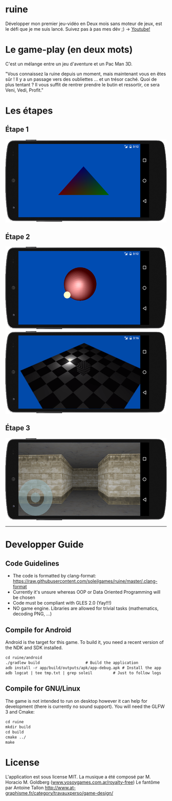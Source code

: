 # ruine
Développer mon premier jeu-vidéo en Deux mois sans moteur de jeux, est le défi que je me suis lancé.
Suivez pas à pas mes dév ;) -> [Youtube!](https://www.youtube.com/channel/UCl2HzRATykZnFSPh_i_DNsQ)

# Le game-play (en deux mots)

C'est un mélange entre un jeu d'aventure et un Pac Man 3D.

"Vous connaissez la ruine depuis un moment, mais maintenant vous en êtes sûr ! Il y a un passage vers des oubliettes ... et un trésor caché. Quoi de plus tentant ? Il vous suffit de rentrer prendre le butin et ressortir, ce sera  Veni, Vedi, Profit." 

# Les étapes
## Étape 1
![Image of Yaktocat](https://raw.githubusercontent.com/soleilgames/ruine/master/presse/etape1.png)
## Étape 2
![Image of Yaktocat](https://raw.githubusercontent.com/soleilgames/ruine/master/presse/etape2.png)
![Image of Yaktocat](https://raw.githubusercontent.com/soleilgames/ruine/master/presse/etape2bis.png)
## Étape 3
![Image of Yaktocat](https://raw.githubusercontent.com/soleilgames/ruine/master/presse/etape3.png)

---

# Developper Guide

## Code Guidelines

 * The code is formatted by clang-format: https://raw.githubusercontent.com/soleilgames/ruine/master/.clang-format
 * Currently it's unsure whereas OOP or Data Oriented Programming will be chosen
 * Code must be compliant with GLES 2.0 (Yay!!!)
 * NO game engine. Libraries are allowed for trivial tasks (mathematics, decoding PNG, ...)


## Compile for Android

Android is the target for this game. To build it, you need a recent version of the NDK and SDK installed.

```
cd ruine/android
./gradlew build					   # Build the application
adb install -r app/build/outputs/apk/app-debug.apk # Install the app
adb logcat | tee tmp.txt | grep soleil		   # Just to follow logs
```


## Compile for GNU/Linux

The game is not intended to run on desktop however it can help for development (there is currently no sound support).
You will need the GLFW 3 and Cmake:

```
cd ruine
mkdir build
cd build
cmake ../
make
```


# License
L'application est sous license MIT.
La musique a été composé par M. Horacio M. Goldberg (www.yosoygames.com.ar/royalty-free)
Le fantôme par Antoine Tallon http://www.at-graphisme.fr/category/travauxperso/game-design/